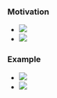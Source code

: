 ### Motivation
+ ![](../../../z_images/Pasted%20image%2020230115094547.png)
+ ![](../../../z_images/Pasted%20image%2020230115094751.png)

### Example
+ ![](../../../z_images/Pasted%20image%2020230115094822.png)
+ ![](../../../z_images/Pasted%20image%2020230115094918.png)